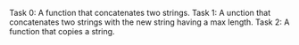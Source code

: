 Task 0: A function that concatenates two strings.
Task 1: A unction that concatenates two strings with the new string having a max length.
Task 2: A function that copies a string.

